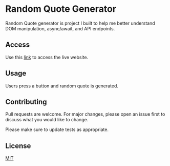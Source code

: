 # Random Quote Generator

Random Quote generator is project I built to help me better understand DOM manipulation, async/await, and API endpoints. 

## Access

Use this [link](https://mingos1.github.io/Random-Quote-Gen/) to access the live website.

## Usage

Users press a button and random quote is generated.

## Contributing
Pull requests are welcome. For major changes, please open an issue first to discuss what you would like to change.

Please make sure to update tests as appropriate.

## License
[MIT](https://choosealicense.com/licenses/mit/)